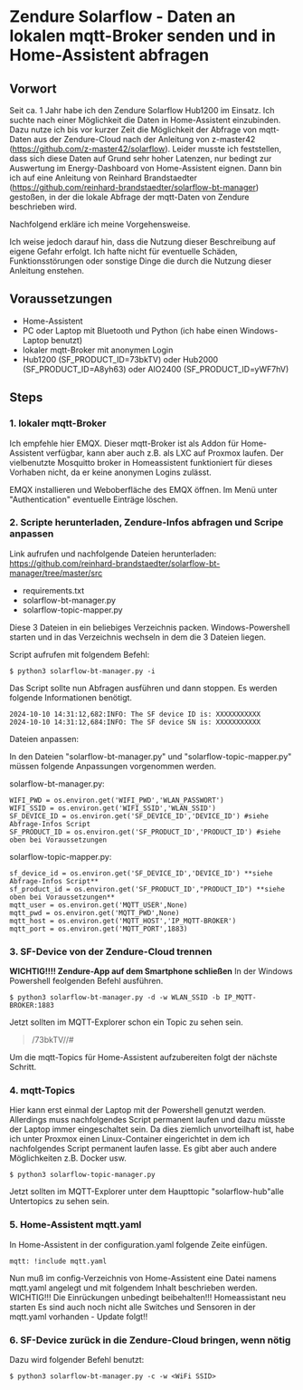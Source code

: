 # Zendure Solarflow - Daten an lokalen mqtt-Broker senden und in Home-Assistent abfragen

## Vorwort

Seit ca. 1 Jahr habe ich den Zendure Solarflow Hub1200 im Einsatz. Ich suchte nach einer Möglichkeit die Daten in Home-Assistent einzubinden. Dazu nutze ich bis vor kurzer Zeit die Möglichkeit der Abfrage von mqtt-Daten aus der Zendure-Cloud nach der Anleitung von z-master42 (https://github.com/z-master42/solarflow).
Leider musste ich feststellen, dass sich diese Daten auf Grund sehr hoher Latenzen, nur bedingt zur Auswertung im Energy-Dashboard von Home-Assistent eignen.
Dann bin ich auf eine Anleitung von Reinhard Brandstaedter (https://github.com/reinhard-brandstaedter/solarflow-bt-manager) gestoßen, in der die lokale Abfrage der mqtt-Daten von Zendure beschrieben wird.

Nachfolgend erkläre ich meine Vorgehensweise.

Ich weise jedoch darauf hin, dass die Nutzung dieser Beschreibung auf eigene Gefahr erfolgt. Ich hafte nicht für eventuelle Schäden, Funktionsstörungen oder sonstige Dinge die durch die Nutzung dieser Anleitung enstehen.

## Voraussetzungen

  - Home-Assistent
  - PC oder Laptop mit Bluetooth und Python (ich habe einen Windows-Laptop benutzt)
  - lokaler mqtt-Broker mit anonymen Login
  - Hub1200 (SF_PRODUCT_ID=73bkTV) oder Hub2000 (SF_PRODUCT_ID=A8yh63) oder AIO2400 (SF_PRODUCT_ID=yWF7hV)

## Steps

### 1. lokaler mqtt-Broker

Ich empfehle hier EMQX. Dieser mqtt-Broker ist als Addon für Home-Assistent verfügbar, kann aber auch z.B. als LXC auf Proxmox laufen.
Der vielbenutzte Mosquitto broker in Homeassistent funktioniert für dieses Vorhaben nicht, da er keine anonymen Logins zulässt.

EMQX installieren und Weboberfläche des EMQX öffnen.
Im Menü unter "Authentication" eventuelle Einträge löschen.

### 2. Scripte herunterladen, Zendure-Infos abfragen und Scripe anpassen

Link aufrufen und nachfolgende Dateien herunterladen: https://github.com/reinhard-brandstaedter/solarflow-bt-manager/tree/master/src

  - requirements.txt
  - solarflow-bt-manager.py
  - solarflow-topic-mapper.py

Diese 3 Dateien in ein beliebiges Verzeichnis packen.
Windows-Powershell starten und in das Verzeichnis wechseln in dem die 3 Dateien liegen.

Script aufrufen mit folgendem Befehl:
```
$ python3 solarflow-bt-manager.py -i
```
Das Script sollte nun Abfragen ausführen und dann stoppen. Es werden folgende Informationen benötigt.
```
2024-10-10 14:31:12,682:INFO: The SF device ID is: XXXXXXXXXXX
2024-10-10 14:31:12,684:INFO: The SF device SN is: XXXXXXXXXXX
```

Dateien anpassen:

In den Dateien "solarflow-bt-manager.py" und "solarflow-topic-mapper.py" müssen folgende Anpassungen vorgenommen werden.

solarflow-bt-manager.py:
```
WIFI_PWD = os.environ.get('WIFI_PWD','WLAN_PASSWORT')
WIFI_SSID = os.environ.get('WIFI_SSID','WLAN_SSID')
SF_DEVICE_ID = os.environ.get('SF_DEVICE_ID','DEVICE_ID') #siehe Abfrage-Infos Script
SF_PRODUCT_ID = os.environ.get('SF_PRODUCT_ID','PRODUCT_ID') #siehe oben bei Voraussetzungen
```

solarflow-topic-mapper.py:
```
sf_device_id = os.environ.get('SF_DEVICE_ID','DEVICE_ID') **siehe Abfrage-Infos Script**
sf_product_id = os.environ.get('SF_PRODUCT_ID',"PRODUCT_ID") **siehe oben bei Voraussetzungen**
mqtt_user = os.environ.get('MQTT_USER',None)
mqtt_pwd = os.environ.get('MQTT_PWD',None)
mqtt_host = os.environ.get('MQTT_HOST','IP_MQTT-BROKER')
mqtt_port = os.environ.get('MQTT_PORT',1883)
```

### 3. SF-Device von der Zendure-Cloud trennen

**WICHTIG!!!! Zendure-App auf dem Smartphone schließen**
In der Windows Powershell feolgenden Befehl ausführen.
```
$ python3 solarflow-bt-manager.py -d -w WLAN_SSID -b IP_MQTT-BROKER:1883
```

Jetzt sollten im MQTT-Explorer schon ein Topic zu sehen sein. 
> /73bkTV/<your device id>/#

Um die mqtt-Topics für Home-Assistent aufzubereiten folgt der nächste Schritt.

### 4. mqtt-Topics

Hier kann erst einmal der Laptop mit der Powershell genutzt werden. Allerdings muss nachfolgendes Script permanent laufen und dazu müsste der Laptop immer eingeschaltet sein. Da dies ziemlich unvorteilhaft ist, habe ich unter Proxmox einen Linux-Container eingerichtet in dem ich nachfolgendes Script permanent laufen lasse. Es gibt aber auch andere Möglichkeiten z.B. Docker usw.
```
$ python3 solarflow-topic-manager.py
```

Jetzt sollten im MQTT-Explorer unter dem Haupttopic "solarflow-hub"alle Untertopics zu sehen sein.

### 5. Home-Assistent mqtt.yaml

In Home-Assistent in der configuration.yaml folgende Zeite einfügen.
```
mqtt: !include mqtt.yaml
```

Nun muß im config-Verzeichnis von Home-Assistent eine Datei namens mqtt.yaml angelegt und mit folgendem Inhalt beschrieben werden. WICHTIG!!! Die Einrückungen unbedingt beibehalten!!! Homeassistant neu starten
Es sind auch noch nicht alle Switches und Sensoren in der mqtt.yaml vorhanden - Update folgt!!

### 6. SF-Device zurück in die Zendure-Cloud bringen, wenn nötig

Dazu wird folgender Befehl benutzt:
```
$ python3 solarflow-bt-manager.py -c -w <WiFi SSID>
```
